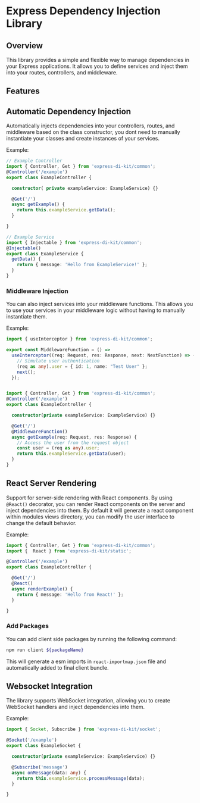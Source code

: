 # Express Dependency Injection Library

## Overview
This library provides a simple and flexible way to manage dependencies in your Express applications. It allows you to define services and inject them into your routes, controllers, and middleware.

## Features

## Automatic Dependency Injection
 Automatically injects dependencies into your controllers, routes, and middleware based on the class constructor, you dont need to manually instantiate your classes and create instances of your services.

 Example:
```typescript
// Example Controller
import { Controller, Get } from 'express-di-kit/common';
@Controller('/example')
export class ExampleController {

  constructor( private exampleService: ExampleService) {}

  @Get('/')
  async getExample() {
    return this.exampleService.getData();
  }

}

// Example Service
import { Injectable } from 'express-di-kit/common';
@Injectable()
export class ExampleService {
  getData() {
    return { message: 'Hello from ExampleService!' };
  }
}
```


### Middleware Injection
 You can also inject services into your middleware functions. This allows you to use your services in your middleware logic without having to manually instantiate them.

 Example:
```typescript
import { useInterceptor } from 'express-di-kit/common';

export const MiddlewareFunction = () =>
  useInterceptor((req: Request, res: Response, next: NextFunction) => {
    // Simulate user authentication
    (req as any).user = { id: 1, name: "Test User" };
    next();
  });


import { Controller, Get } from 'express-di-kit/common';
@Controller('/example')
export class ExampleController {

  constructor(private exampleService: ExampleService) {}

  @Get('/')
  @MiddlewareFunction()
  async getExample(req: Request, res: Response) {
    // Access the user from the request object
    const user = (req as any).user;
    return this.exampleService.getData(user);
  }
}
```



## React Server Rendering
 Support for server-side rendering with React components.
By using `@React()` decorator, you can render React components on the server and inject dependencies into them. By default it will generate a react component within modules views directory, you can modify the user interface to change the default behavior.

Example:
```typescript
import { Controller, Get } from 'express-di-kit/common';
import {  React } from 'express-di-kit/static';

@Controller('/example')
export class ExampleController {

  @Get('/')
  @React()
  async renderExample() {
    return { message: 'Hello from React!' };
  }

}
```

### Add Packages 
You can add client side packages by running the following command:
```bash
npm run client ${packageName}
```
This will generate a esm imports in `react-importmap.json` file and automatically added to final client bundle.


## Websocket Integration
 The library supports WebSocket integration, allowing you to create WebSocket handlers and inject dependencies into them.

 Example:
```typescript
import { Socket, Subscribe } from 'express-di-kit/socket';

@Socket('/example')
export class ExampleSocket {

  constructor(private exampleService: ExampleService) {}

  @Subscribe('message')
  async onMessage(data: any) {
    return this.exampleService.processMessage(data);
  }

}
```